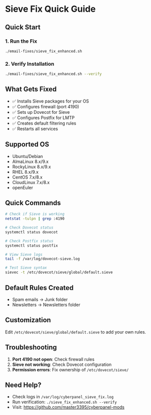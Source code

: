 # Sieve Fix Quick Guide

## Quick Start

### 1. Run the Fix
```bash
./email-fixes/sieve_fix_enhanced.sh
```

### 2. Verify Installation
```bash
./email-fixes/sieve_fix_enhanced.sh --verify
```

## What Gets Fixed

- ✅ Installs Sieve packages for your OS
- ✅ Configures firewall (port 4190)
- ✅ Sets up Dovecot for Sieve
- ✅ Configures Postfix for LMTP
- ✅ Creates default filtering rules
- ✅ Restarts all services

## Supported OS

- Ubuntu/Debian
- AlmaLinux 8.x/9.x
- RockyLinux 8.x/9.x
- RHEL 8.x/9.x
- CentOS 7.x/8.x
- CloudLinux 7.x/8.x
- openEuler

## Quick Commands

```bash
# Check if Sieve is working
netstat -tulpn | grep :4190

# Check Dovecot status
systemctl status dovecot

# Check Postfix status
systemctl status postfix

# View Sieve logs
tail -f /var/log/dovecot-sieve.log

# Test Sieve syntax
sievec -t /etc/dovecot/sieve/global/default.sieve
```

## Default Rules Created

- Spam emails → Junk folder
- Newsletters → Newsletters folder

## Customization

Edit `/etc/dovecot/sieve/global/default.sieve` to add your own rules.

## Troubleshooting

1. **Port 4190 not open**: Check firewall rules
2. **Sieve not working**: Check Dovecot configuration
3. **Permission errors**: Fix ownership of `/etc/dovecot/sieve/`

## Need Help?

- Check logs in `/var/log/cyberpanel_sieve_fix.log`
- Run verification: `./sieve_fix_enhanced.sh --verify`
- Visit: https://github.com/master3395/cyberpanel-mods
